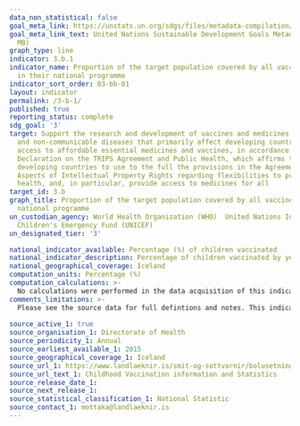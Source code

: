 ```yaml
---
data_non_statistical: false
goal_meta_link: https://unstats.un.org/sdgs/files/metadata-compilation/Metadata-Goal-3.pdf
goal_meta_link_text: United Nations Sustainable Development Goals Metadata (PDF 4.0
  MB)
graph_type: line
indicator: 3.b.1
indicator_name: Proportion of the target population covered by all vaccines included
  in their national programme
indicator_sort_order: 03-bb-01
layout: indicator
permalink: /3-b-1/
published: true
reporting_status: complete
sdg_goal: '3'
target: Support the research and development of vaccines and medicines for the communicable
  and non-communicable diseases that primarily affect developing countries, provide
  access to affordable essential medicines and vaccines, in accordance with the Doha
  Declaration on the TRIPS Agreement and Public Health, which affirms the right of
  developing countries to use to the full the provisions in the Agreement on Trade-Related
  Aspects of Intellectual Property Rights regarding flexibilities to protect public
  health, and, in particular, provide access to medicines for all
target_id: 3.b
graph_title: Proportion of the target population covered by all vaccines included in their
  national programme
un_custodian_agency: World Health Organization (WHO)  United Nations International
  Children's Emergency Fund (UNICEF)
un_designated_tier: '3'

national_indicator_available: Percentage (%) of children vaccinated
national_indicator_description: Percentage of children vaccinated by year of birth and type of vaccine
national_geographical_coverage: Iceland
computation_units: Percentage (%)
computation_calculations: >-
  No calculations were performed in the data acquisition of this indicator as appropriate data was readily available in the final format specified by this indicator. For insight into the details of potential calculations please refer to the original source metadata or source contact.
comments_limitations: >-
  Please see the source data for full defintions and notes. This indicator is being used as an approximation of the UN SDG Indicator. Where possible, we will work to identify or develop UK data to meet the global indicator specification. This indicator has been identified in collaboration with topic experts.
  
source_active_1: true
source_organisation_1: Directorate of Health
source_periodicity_1: Annual
source_earliest_available_1: 2015
source_geographical_coverage_1: Iceland
source_url_1: https://www.landlaeknir.is/smit-og-sottvarnir/bolusetningar/bolusetningar-barna/
source_url_text_1: Childhood Vaccination information and Statistics
source_release_date_1: 
source_next_release_1: 
source_statistical_classification_1: National Statistic
source_contact_1: mottaka@landlaeknir.is
---
```

